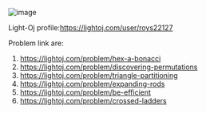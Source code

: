![image](https://github.com/ShantoOBS/Light-Oj/assets/121443679/cd8210eb-e407-4725-a6a3-02cb1af26cc6)

Light-Oj profile:https://lightoj.com/user/roys22127

Problem link are:
1. https://lightoj.com/problem/hex-a-bonacci </br>
2. https://lightoj.com/problem/discovering-permutations </br>
3. https://lightoj.com/problem/triangle-partitioning </br>
4. https://lightoj.com/problem/expanding-rods</br>
5. https://lightoj.com/problem/be-efficient</br>
6. https://lightoj.com/problem/crossed-ladders</br>




